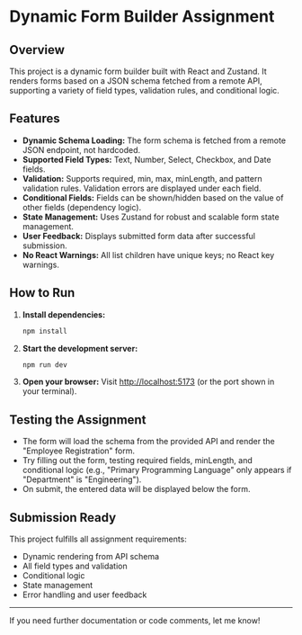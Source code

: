 # Dynamic Form Builder Assignment

## Overview
This project is a dynamic form builder built with React and Zustand. It renders forms based on a JSON schema fetched from a remote API, supporting a variety of field types, validation rules, and conditional logic.

## Features
- **Dynamic Schema Loading:** The form schema is fetched from a remote JSON endpoint, not hardcoded.
- **Supported Field Types:** Text, Number, Select, Checkbox, and Date fields.
- **Validation:** Supports required, min, max, minLength, and pattern validation rules. Validation errors are displayed under each field.
- **Conditional Fields:** Fields can be shown/hidden based on the value of other fields (dependency logic).
- **State Management:** Uses Zustand for robust and scalable form state management.
- **User Feedback:** Displays submitted form data after successful submission.
- **No React Warnings:** All list children have unique keys; no React key warnings.

## How to Run
1. **Install dependencies:**
   ```bash
   npm install
   ```
2. **Start the development server:**
   ```bash
   npm run dev
   ```
3. **Open your browser:**
   Visit [http://localhost:5173](http://localhost:5173) (or the port shown in your terminal).

## Testing the Assignment
- The form will load the schema from the provided API and render the "Employee Registration" form.
- Try filling out the form, testing required fields, minLength, and conditional logic (e.g., "Primary Programming Language" only appears if "Department" is "Engineering").
- On submit, the entered data will be displayed below the form.

## Submission Ready
This project fulfills all assignment requirements:
- Dynamic rendering from API schema
- All field types and validation
- Conditional logic
- State management
- Error handling and user feedback

---
If you need further documentation or code comments, let me know!
